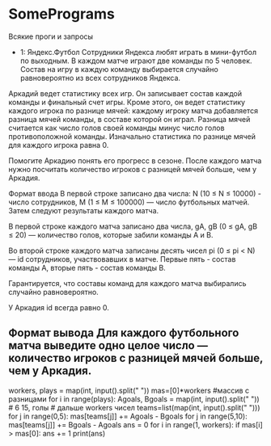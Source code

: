 # SomePrograms
Всякие проги и запросы
* 1: Яндекс.Футбол
Сотрудники Яндекса любят играть в мини-футбол по выходным. В каждом матче играют две команды по 5 человек. Состав на игру в каждую команду выбирается случайно равновероятно из всех сотрудников Яндекса.

Аркадий ведет статистику всех игр. Он записывает состав каждой команды и финальный счет игры. Кроме этого, он ведет статистику каждого игрока по разнице мячей: каждому игроку матча добавляется разница мячей команды, в составе которой он играл. Разница мячей считается как число голов cвоей команды минус число голов противоположной команды. Изначально статистика по разнице мячей для каждого игрока равна 0.

Помогите Аркадию понять его прогресс в сезоне. После каждого матча нужно посчитать количество игроков с разницей мячей больше, чем у Аркадия.

Формат ввода
В первой строке записано два числа: N (10 ≤ N ≤ 10000) - число сотрудников, M (1 ≤ M ≤ 100000) — число футбольных матчей. Затем следуют результаты каждого матча.

В первой строке каждого матча записано два числа, gA, gB (0 ≤ gA, gB ≤ 20) — количество голов, которые забили команды A и B.

Во второй строке каждого матча записаны десять чисел pi (0 ≤ pi < N) — id сотрудников, участвовавших в матче. Первые пять - состав команды A, вторые пять - состав команды B.

Гарантируется, что составы команд для каждого матча выбирались случайно равновероятно.

У Аркадия id всегда равно 0.

Формат вывода
Для каждого футбольного матча выведите одно целое число — количество игроков с разницей мячей больше, чем у Аркадия.
---
workers, plays = map(int, input().split(" "))
mas=[0]*workers #массив с разницами
for i in range(plays):
    Agoals, Bgoals = map(int, input().split(" ")) # 6 15, голы
    # дальше workers чисел
    teams=list(map(int, input().split(" ")))
    for j in range(0,5):
        mas[teams[j]] += Agoals - Bgoals
    for j in range(5,10):
        mas[teams[j]] += Bgoals - Agoals
    ans = 0
    for i in range(1, workers):
        if mas[i] > mas[0]:
            ans += 1
    print(ans)
